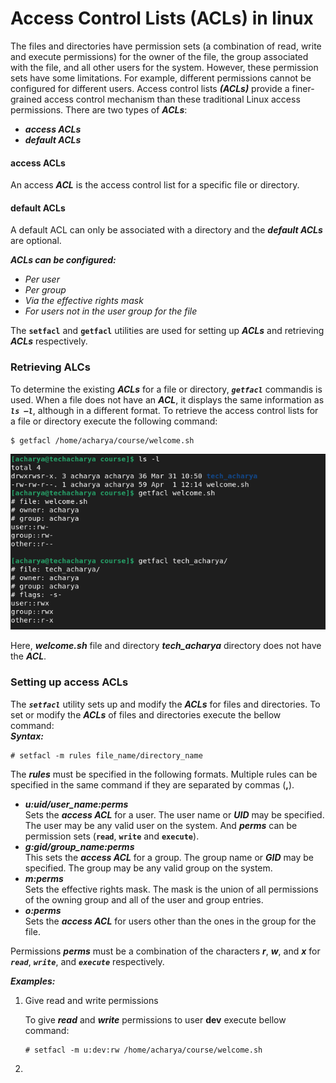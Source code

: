 # Access Control Lists (ACLs) in linux
The files and directories have permission sets (a combination of read, write and execute permissions) for the owner of the file, the group associated with the file, and all other users for the system. However, these permission sets have some limitations. For example, different permissions cannot be configured for different users. Access control lists **_(ACLs)_** provide a finer-grained access control mechanism than these traditional Linux access permissions. There are two types of **_ACLs_**:
  - **_access ACLs_**
  - **_default ACLs_**

#### access ACLs
An access **_ACL_** is the access control list for a specific file or directory. 

#### default ACLs
A default ACL can only be associated with a directory and the **_default ACLs_** are optional.

**_ACLs can be configured:_** <br>
  - _Per user_
  - _Per group_
  - _Via the effective rights mask_
  - _For users not in the user group for the file_

The **` setfacl `** and **` getfacl `** utilities are used for setting up **_ACLs_** and retrieving **_ACLs_** respectively.

### Retrieving ALCs
To determine the existing **_ACLs_** for a file or directory, _**` getfacl `**_ commandis is used. When a file does not have an **_ACL_**, it displays the same information as _**` ls –l `**_, although in a different format. To retrieve the access control lists for a file or directory execute the following command:
```
$ getfacl /home/acharya/course/welcome.sh
```
![Retrieving ACLs](../../images/acls/retrieve-acl.png)

Here, **_welcome.sh_** file and directory **_tech_acharya_** directory does not have the **_ACL_**.

### Setting up access ACLs
The _**` setfacl `**_ utility sets up and modify the **_ACLs_** for files and directories. To set or modify the **_ACLs_** of files and directories execute the bellow command: <br>
**_Syntax:_** 
```
# setfacl -m rules file_name/directory_name
```
The **_rules_** must be specified in the following formats. Multiple rules can be specified in the same command if they are separated by commas (**,**).
  - **_u:uid/user_name:perms_** <br>
    Sets the **_access ACL_** for a user. The user name or **_UID_** may be specified. The user may be any valid user on the system. And **_perms_** can be permission sets (**` read `**, **` write `** and **` execute `**). 
  - **_g:gid/group_name:perms_** <br>
    This sets the **_access ACL_** for a group. The group name or **_GID_** may be specified. The group may be any valid group on the system.
  - **_m:perms_** <br>
    Sets the effective rights mask. The mask is the union of all permissions of the owning group and all of the user and group entries.
  - **_o:perms_** <br>
    Sets the **_access ACL_** for users other than the ones in the group for the file.

Permissions **_perms_** must be a combination of the characters **_r_**, **_w_**, and **_x_** for _**` read `**_, _**` write `**_, and _**` execute `**_ respectively.

**_Examples:_** <br>
  1. Give read and write permissions

     To give **_read_** and **_write_** permissions to user **dev** execute bellow command:
     ```
     # setfacl -m u:dev:rw /home/acharya/course/welcome.sh
     ```
  2. 
